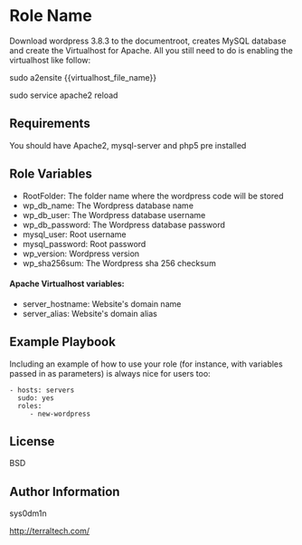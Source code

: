 Role Name
========

Download wordpress 3.8.3 to the documentroot, creates MySQL database and create the Virtualhost for Apache.
All you still need to do is enabling the virtualhost like follow:

  sudo a2ensite {{virtualhost_file_name}}

  sudo service apache2 reload

Requirements
------------

You should have Apache2, mysql-server and php5 pre installed

Role Variables
--------------
* RootFolder: The folder name where the wordpress code will be stored
* wp_db_name: The Wordpress database name
* wp_db_user: The Wordpress database username
* wp_db_password: The Wordpress database password
* mysql_user: Root username
* mysql_password: Root password
* wp_version: Wordpress version
* wp_sha256sum: The Wordpress sha 256 checksum

 #### Apache Virtualhost variables:
* server_hostname: Website's domain name
* server_alias: Website's domain alias

Example Playbook
-------------------------

Including an example of how to use your role (for instance, with variables passed in as parameters) is always nice for users too:

    - hosts: servers
      sudo: yes
      roles:
         - new-wordpress

License
-------

BSD

Author Information
------------------

sys0dm1n

http://terraltech.com/
